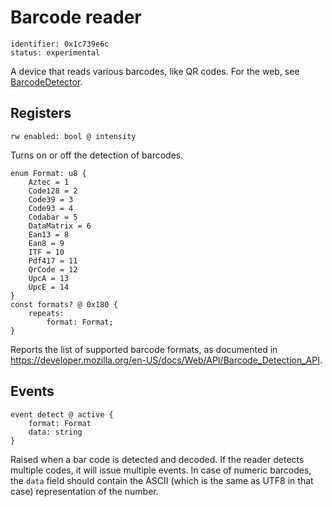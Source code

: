 # Barcode reader

    identifier: 0x1c739e6c
    status: experimental

A device that reads various barcodes, like QR codes. For the web, see [BarcodeDetector](https://developer.mozilla.org/en-US/docs/Web/API/BarcodeDetector).

## Registers

    rw enabled: bool @ intensity
    
Turns on or off the detection of barcodes.

    enum Format: u8 {
        Aztec = 1
        Code128 = 2
        Code39 = 3
        Code93 = 4
        Codabar = 5
        DataMatrix = 6
        Ean13 = 8
        Ean8 = 9
        ITF = 10
        Pdf417 = 11
        QrCode = 12
        UpcA = 13
        UpcE = 14
    }
    const formats? @ 0x180 {
        repeats:
            format: Format;  
    }
    
Reports the list of supported barcode formats, as documented in https://developer.mozilla.org/en-US/docs/Web/API/Barcode_Detection_API.

## Events

    event detect @ active {
        format: Format
        data: string
    }
    
Raised when a bar code is detected and decoded. If the reader detects multiple codes, it will issue multiple events.
In case of numeric barcodes, the `data` field should contain the ASCII (which is the same as UTF8 in that case) representation of the number.
